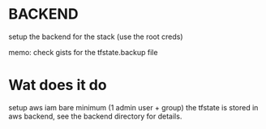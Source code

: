 # BACKEND

setup the backend for the stack (use the root creds)

memo: check gists for the tfstate.backup file 

# Wat does it do

setup aws iam bare minimum (1 admin user + group)
the tfstate is stored in aws backend, see the backend directory for details.
